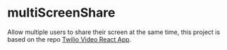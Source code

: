 # multiScreenShare


Allow multiple users to share their screen at the same time, this project is based on the repo [Twilio Video React App](https://github.com/twilio/twilio-video-app-react).
